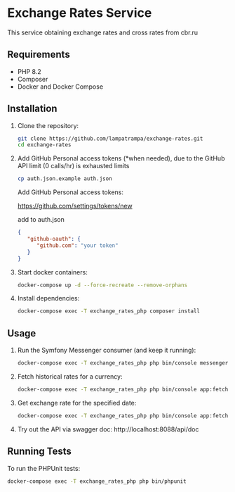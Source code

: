 # Exchange Rates Service

This service obtaining exchange rates and cross rates from cbr.ru

## Requirements

- PHP 8.2
- Composer
- Docker and Docker Compose

## Installation

1. Clone the repository:
   ```bash
   git clone https://github.com/lampatrampa/exchange-rates.git
   cd exchange-rates
   ```
2. Add GitHub Personal access tokens (*when needed), due to the GitHub API limit (0 calls/hr) is exhausted limits
   ```bash
   cp auth.json.example auth.json
   ```
   Add GitHub Personal access tokens:
   
   https://github.com/settings/tokens/new
   
   add to auth.json
   ```json
   {
      "github-oauth": {
         "github.com": "your token"
      }
   }
   ```

3. Start docker containers:
   ```bash
   docker-compose up -d --force-recreate --remove-orphans
   ```
4. Install dependencies:
   ```bash
   docker-compose exec -T exchange_rates_php composer install
   ```

## Usage


1. Run the Symfony Messenger consumer (and keep it running):
   ```bash
   docker-compose exec -T exchange_rates_php php bin/console messenger:consume async -vv
   ```
2. Fetch historical rates for a currency:
   ```bash
   docker-compose exec -T exchange_rates_php php bin/console app:fetch-historical-rates --currency=USD --base-currency=RUB
   ```
3. Get exchange rate for the specified date:
   ```bash
   docker-compose exec -T exchange_rates_php php bin/console app:fetch-exchange-rate --currency=MDL --base-currency=KGS --date=2023-04-14
   ```
4. Try out the API via swagger doc: http://localhost:8088/api/doc

## Running Tests

To run the PHPUnit tests:

```bash
docker-compose exec -T exchange_rates_php php bin/phpunit
```